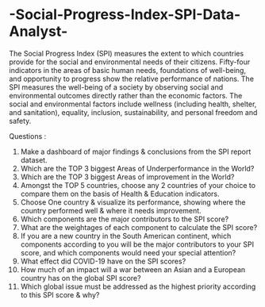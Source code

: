 # -Social-Progress-Index-SPI-Data-Analyst-

The Social Progress Index (SPI) measures the extent to which countries provide for the social and environmental needs of their citizens. Fifty-four indicators in the areas of basic human needs, foundations of well-being, and opportunity to progress show the relative performance of nations.
The SPI measures the well-being of a society by observing social and environmental outcomes directly rather than the economic factors. The social and environmental factors include wellness (including health, shelter, and sanitation), equality, inclusion, sustainability, and personal freedom and safety.





Questions :
1) Make a dashboard of major findings & conclusions from the SPI report dataset.
2) Which are the TOP 3 biggest Areas of Underperformance in the World?
3) Which are the TOP 3 biggest Areas of improvement in the World?
4) Amongst the TOP 5 countries, choose any 2 countries of your choice to compare them on the basis of Health & Education indicators.
5) Choose One country & visualize its performance, showing where the country performed well & where it needs improvement.
6) Which components are the major contributors to the SPI score?
7) What are the weightages of each component to calculate the SPI score?
8) If you are a new country in the South American continent, which components according to you will be the major contributors to your SPI score, and which components would need your special attention?
9) What effect did COVID-19 have on the SPI scores?
10) How much of an impact will a war between an Asian and a European country has on the global SPI score?
11) Which global issue must be addressed as the highest priority according to this SPI score & why?
